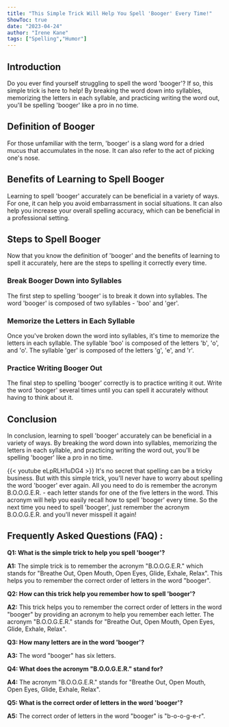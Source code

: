 ```yaml
---
title: "This Simple Trick Will Help You Spell 'Booger' Every Time!"
ShowToc: true 
date: "2023-04-24"
author: "Irene Kane" 
tags: ["Spelling","Humor"]
---
```

## Introduction

Do you ever find yourself struggling to spell the word 'booger'? If so, this simple trick is here to help! By breaking the word down into syllables, memorizing the letters in each syllable, and practicing writing the word out, you'll be spelling 'booger' like a pro in no time. 

## Definition of Booger

For those unfamiliar with the term, 'booger' is a slang word for a dried mucus that accumulates in the nose. It can also refer to the act of picking one's nose. 

## Benefits of Learning to Spell Booger

Learning to spell 'booger' accurately can be beneficial in a variety of ways. For one, it can help you avoid embarrassment in social situations. It can also help you increase your overall spelling accuracy, which can be beneficial in a professional setting. 

## Steps to Spell Booger

Now that you know the definition of 'booger' and the benefits of learning to spell it accurately, here are the steps to spelling it correctly every time. 

### Break Booger Down into Syllables

The first step to spelling 'booger' is to break it down into syllables. The word 'booger' is composed of two syllables - 'boo' and 'ger'. 

### Memorize the Letters in Each Syllable

Once you've broken down the word into syllables, it's time to memorize the letters in each syllable. The syllable 'boo' is composed of the letters 'b', 'o', and 'o'. The syllable 'ger' is composed of the letters 'g', 'e', and 'r'. 

### Practice Writing Booger Out

The final step to spelling 'booger' correctly is to practice writing it out. Write the word 'booger' several times until you can spell it accurately without having to think about it. 

## Conclusion

In conclusion, learning to spell 'booger' accurately can be beneficial in a variety of ways. By breaking the word down into syllables, memorizing the letters in each syllable, and practicing writing the word out, you'll be spelling 'booger' like a pro in no time.

{{< youtube eLpRLH1uDG4 >}} 
It's no secret that spelling can be a tricky business. But with this simple trick, you'll never have to worry about spelling the word 'booger' ever again. All you need to do is remember the acronym B.O.O.G.E.R. - each letter stands for one of the five letters in the word. This acronym will help you easily recall how to spell 'booger' every time. So the next time you need to spell 'booger', just remember the acronym B.O.O.G.E.R. and you'll never misspell it again!

## Frequently Asked Questions (FAQ) :
**Q1: What is the simple trick to help you spell 'booger'?**

**A1:** The simple trick is to remember the acronym "B.O.O.G.E.R." which stands for "Breathe Out, Open Mouth, Open Eyes, Glide, Exhale, Relax". This helps you to remember the correct order of letters in the word "booger".

**Q2: How can this trick help you remember how to spell 'booger'?**

**A2:** This trick helps you to remember the correct order of letters in the word "booger" by providing an acronym to help you remember each letter. The acronym "B.O.O.G.E.R." stands for "Breathe Out, Open Mouth, Open Eyes, Glide, Exhale, Relax".

**Q3: How many letters are in the word 'booger'?**

**A3:** The word "booger" has six letters.

**Q4: What does the acronym "B.O.O.G.E.R." stand for?**

**A4:** The acronym "B.O.O.G.E.R." stands for "Breathe Out, Open Mouth, Open Eyes, Glide, Exhale, Relax".

**Q5: What is the correct order of letters in the word 'booger'?**

**A5:** The correct order of letters in the word "booger" is "b-o-o-g-e-r".





